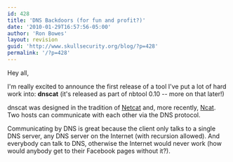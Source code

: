 ```yaml
---
id: 428
title: 'DNS Backdoors (for fun and profit?)'
date: '2010-01-29T16:57:56-05:00'
author: 'Ron Bowes'
layout: revision
guid: 'http://www.skullsecurity.org/blog/?p=428'
permalink: '/?p=428'
---
```


Hey all,

I'm really excited to announce the first release of a tool I've put a lot of hard work into: **dnscat** (it's released as part of nbtool 0.10 -- more on that later!)

dnscat was designed in the tradition of [Netcat](http://netcat.sourceforge.net/) and, more recently, [Ncat](http://nmap.org/ncat). Two hosts can communicate with each other via the DNS protocol.

Communicating by DNS is great because the client only talks to a single DNS server, any DNS server on the Internet (with recursion allowed). And everybody can talk to DNS, otherwise the Internet would never work (how would anybody get to their Facebook pages without it?).